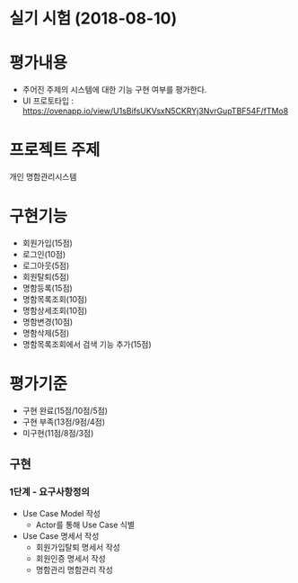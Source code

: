 # 실기 시험 (2018-08-10)

# 평가내용	
- 주어진 주제의 시스템에 대한 기능 구현 여부를 평가한다.
- UI 프로토타입 : https://ovenapp.io/view/U1sBifsUKVsxN5CKRYj3NvrGupTBF54F/fTMo8

# 프로젝트 주제	
개인 명함관리시스템

# 구현기능	
- 회원가입(15점)
- 로그인(10점)
- 로그아웃(5점)
- 회원탈퇴(5점)
- 명함등록(15점)
- 명함목록조회(10점)
- 명함상세조회(10점)
- 명함변경(10점)
- 명함삭제(5점)
- 명함목록조회에서 검색 기능 추가(15점)


# 평가기준	
- 구현 완료(15점/10점/5점)
- 구현 부족(13점/9점/4점)
- 미구현(11점/8점/3점)

## 구현
### 1단계 - 요구사항정의
- Use Case Model 작성
  - Actor를 통해 Use Case 식별
- Use Case 명세서 작성
  - 회원가입탈퇴 명세서 작성 
  - 회원인증 명세서 작성
  - 명함관리 명함관리 작성
  







